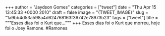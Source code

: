 
+++
author = "Jaydson Gomes"
categories = ["tweet"]
date = "Thu Apr 15 13:45:33 +0000 2010"
draft = false
image = "{TWEET_IMAGE}"
slug = "1a9bb4d53a598a4d624768163f36742e78973b23"
tags = ["tweet"]
title = """Esses dias foi o Kurt que..."""
+++
Esses dias foi o Kurt que morreu, hoje foi o Joey Ramone. #Ramones
